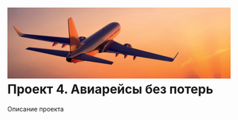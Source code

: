 ![plane image](/module_4/images/plane.jpg)
Проект 4. Авиарейсы без потерь
==============================

Описание проекта
